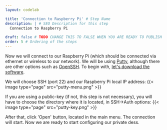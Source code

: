 ```yaml
---
layout: codelab

title: 'Connection to Raspberry Pi' # Step Name
description: | # SEO Description for this step
  Connection to Raspberry Pi

draft: false # TODO CHANGE THIS TO FALSE WHEN YOU ARE READY TO PUBLISH THE PAGE
order: 5 # Ordering of the steps
---
```


Now we will connect to our Raspberry Pi (which should be connected via ethernet or wireless to our network). We will be using [Putty](https://www.putty.org/), although there are other options such as [OpenSSH](https://www.openssh.com/). To begin with, [let's download the software](https://www.chiark.greenend.org.uk/~sgtatham/putty/latest.html).


We will choose SSH (port 22) and our Raspberry Pi local IP address:
{{< image type="page" src="putty-menu.png" >}}


If you are using a public-key (if not, this step is not necessary), you will have to choose the directory where it is located, in SSH->Auth options:
{{< image type="page" src="putty-key.png" >}}

After that, click 'Open' button, located in the main menu. The connection will start. Now we are ready to start configuring our private dess.